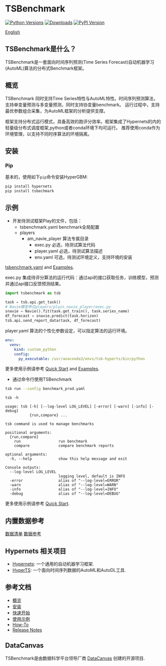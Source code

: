 # TSBenchmark
[![Python Versions](https://img.shields.io/pypi/pyversions/hypergbm.svg)](https://pypi.org/project/hypergbm)
[![Downloads](https://pepy.tech/badge/hypergbm)](https://pepy.tech/project/hypergbm)
[![PyPI Version](https://img.shields.io/pypi/v/hypergbm.svg)](https://pypi.org/project/hypergbm)

[English](README.md)

## TSBenchmark是什么？
TSBenchmark是一套面向时间序列预测(Time Series Forecast)自动机器学习(AutoML)算法的分布式Benchmark框架。

## 概览 
TSBenchmark 同时支持Time Series特性与AutoML特性。时间序列预测算法，支持单变量预测与多变量预测，同时支持协变量benchmark。
运行过程中，支持最优参数组合采集，为AutoML框架的分析提供支撑。

框架支持分布式运行模式，具备高效的跑评分效率。框架集成了Hypernets的内的轻量级分布式调度框架,python或者conda环境下均可运行。
推荐使用conda作为环境管理，以支持不同时序算法的环境隔离。

## 安装

### Pip

基本的，使用如下`pip`命令安装HyperGBM:
```bash
pip install hypernets
pip install tsbechmark
```

## 示例

* 开发待测试框架Play的文件，包括：
  - tsbenchmark.yaml benchmark全局配置
  - players 
    - am_navie_player 算法专属目录
      - exec.py 必选，待测试算法代码
      - player.yaml 必选，待测试算法描述
      - env.yaml 可选，待测试环境定义，支持环境的安装

[tsbenchmark.yaml]() and [Examples]().

exec.py   集成待评分算法的运行代码：通过api的接口获取任务，训练模型，预测并通过api接口反馈预测结果。

```python
import tsbenchmark as tsb

task = tsb.api.get_task()
# Navie模型参见players/plain_navie_player/exec.py
snavie = Navie().fit(task.get_train(), task.series_name)
df_forecast = snavie.predict(task.horizon)
tsb.api.send_report_data(task, df_forecast)
```

player.yaml 算法的个性化参数设定，可以指定算法的运行环境。
```yaml
env:
  venv:
    kind: custom_python
    config:
      py_executable: /usr/anaconda3/envs/tsb-hyperts/bin/python
```

更多使用示例请参考 [Quick Start]() and [Examples]().

* 通过命令行使用TSBenchmark
```bash
tsb run --config benchmark_prod.yaml
```

```
tsb -h

usage: tsb [-h] [--log-level LOG_LEVEL] [-error] [-warn] [-info] [-debug]
           {run,compare} ...

tsb command is used to manage benchmarks

positional arguments:
  {run,compare}
    run                 run benchmark
    compare             compare benchmark reports

optional arguments:
  -h, --help            show this help message and exit

Console outputs:
  --log-level LOG_LEVEL
                        logging level, default is INFO
  -error                alias of "--log-level=ERROR"
  -warn                 alias of "--log-level=WARN"
  -info                 alias of "--log-level=INFO"
  -debug                alias of "--log-level=DEBUG"          
```

更多使用示例请参考 [Quick Start]().


## 内置数据参考
[数据清单]()
[数据参考]()


## Hypernets 相关项目
 
* [Hypernets](): 一个通用的自动机器学习框架.
* [HyperTS](): 一个面向时间序列数据的AutoML和AutoDL工具.

## 参考文档

* [概览]()
* [安装]()
* [快速开始]()
* [使用示例]()
* [How-To]()
* [Release Notes]()

## DataCanvas
TSBenchmark是由数据科学平台领导厂商 [DataCanvas](https://www.datacanvas.com/) 创建的开源项目.
